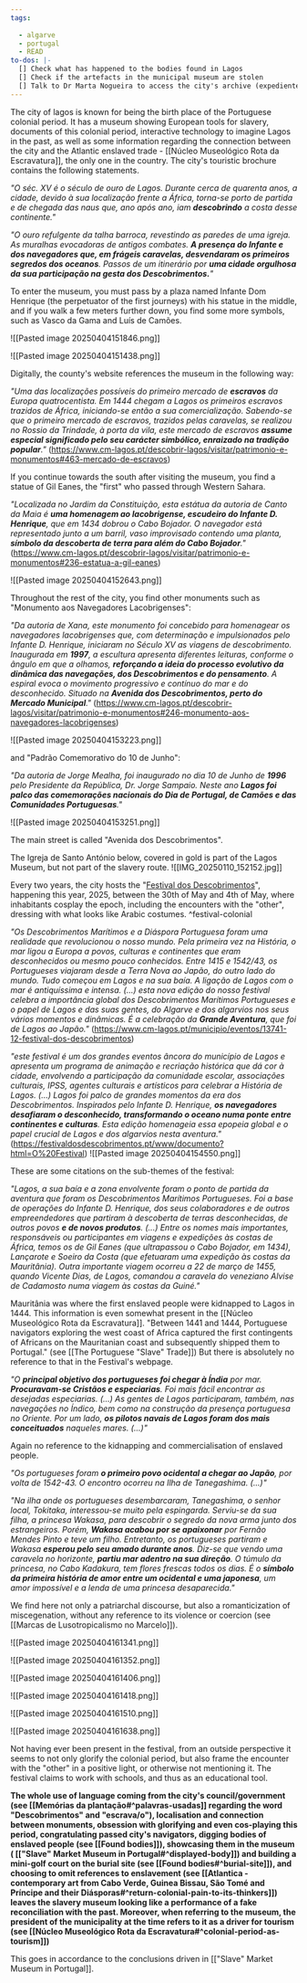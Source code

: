 ```yaml
---
tags:
  
  - algarve
  - portugal
  - READ
to-dos: |-
  [] Check what has happened to the bodies found in Lagos  
  [] Check if the artefacts in the municipal museum are stolen
  [] Talk to Dr Marta Nogueira to access the city's archive (expediente.geral@cm-lagos.pt | 282780900
---
```

The city of lagos is known for being the birth place of the Portuguese colonial period. It has a museum showing European tools for slavery, documents of this colonial period, interactive technology to imagine Lagos in the past, as well as some information regarding the connection between the city and the Atlantic enslaved trade - [[Núcleo Museológico Rota da Escravatura]], the only one in the country. The city's touristic brochure contains the following statements.

*"O séc. XV é o século de ouro de Lagos. Durante cerca de quarenta anos, a cidade, devido à sua localização frente a África, torna-se porto de partida e de chegada das naus que, ano após ano, iam **descobrindo** a costa desse continente."*

*"O ouro refulgente da talha barroca, revestindo as paredes de uma igreja. As muralhas evocadoras de antigos combates. **A presença do Infante e dos navegadores que, em frágeis caravelas, desvendaram os primeiros segredos dos oceanos**. Passos de um itinerário por **uma cidade orgulhosa da sua participação na gesta dos Descobrimentos.**"*

To enter the museum, you must pass by a plaza named Infante Dom Henrique (the perpetuator of the first journeys) with his statue in the middle, and if you walk a few meters further down, you find some more symbols, such as Vasco da Gama and Luís de Camões.

![[Pasted image 20250404151846.png]]

![[Pasted image 20250404151438.png]]

Digitally, the county's website references the museum in the following way:

*"Uma das localizações possíveis do primeiro mercado de **escravos** da Europa quatrocentista. Em 1444 chegam a Lagos os primeiros escravos trazidos de África, iniciando-se então a sua comercialização.
Sabendo-se que o primeiro mercado de escravos, trazidos pelas caravelas, se realizou no Rossio da Trindade, à porta da vila, este mercado de escravos **assume especial significado pelo seu carácter simbólico, enraizado na tradição popular**."*
(https://www.cm-lagos.pt/descobrir-lagos/visitar/patrimonio-e-monumentos#463-mercado-de-escravos)

If you continue towards the south after visiting the museum, you find a statue of Gil Eanes, the "first" who passed through Western Sahara.

*"Localizada no Jardim da Constituição, esta estátua da autoria de Canto da Maia é **uma homenagem ao lacobrigense, escudeiro do Infante D. Henrique**, que em 1434 dobrou o Cabo Bojador.
O navegador está representado junto a um barril, vaso improvisado contendo uma planta, **símbolo da descoberta de terra para além do Cabo Bojador**."*
(https://www.cm-lagos.pt/descobrir-lagos/visitar/patrimonio-e-monumentos#236-estatua-a-gil-eanes)

![[Pasted image 20250404152643.png]]

Throughout the rest of the city, you find other monuments such as "Monumento aos Navegadores Lacobrigenses":

*"Da autoria de Xana, este monumento foi concebido para homenagear os navegadores lacobrigenses que, com determinação e impulsionados pelo Infante D. Henrique, iniciaram no Século XV as viagens de descobrimento.
Inaugurada em **1997**, a escultura apresenta diferentes leituras, conforme o ângulo em que a olhamos, **reforçando a ideia do processo evolutivo da dinâmica das navegações, dos Descobrimentos e do pensamento**. A espiral evoca o movimento progressivo e contínuo do mar e do desconhecido.
Situado na **Avenida dos Descobrimentos, perto do Mercado Municipal**."*
(https://www.cm-lagos.pt/descobrir-lagos/visitar/patrimonio-e-monumentos#246-monumento-aos-navegadores-lacobrigenses)

![[Pasted image 20250404153223.png]]

and "Padrão Comemorativo do 10 de Junho":

*"Da autoria de Jorge Mealha, foi inaugurado no dia 10 de Junho de **1996** pelo Presidente da República, Dr. Jorge Sampaio. Neste ano **Lagos foi palco das comemorações nacionais do Dia de Portugal, de Camões e das Comunidades Portuguesas**."*

![[Pasted image 20250404153251.png]]

The main street is called "Avenida dos Descobrimentos".

The Igreja de Santo António below, covered in gold is part of the Lagos Museum, but not part of the slavery route.
 ![[IMG_20250110_152152.jpg]]
 
Every two years, the city hosts the "[Festival dos Descobrimentos](https://festivaldosdescobrimentos.pt/www/)", happening this year, 2025, between the 30th of May and 4th of May, where inhabitants cosplay the epoch, including the encounters with the "other", dressing with what looks like Arabic costumes. ^festival-colonial

*"Os Descobrimentos Marítimos e a Diáspora Portuguesa foram uma realidade que revolucionou o nosso mundo. Pela primeira vez na História, o mar ligou a Europa a povos, culturas e continentes que eram desconhecidos ou mesmo pouco conhecidos. Entre 1415 e 1542/43, os Portugueses viajaram desde a Terra Nova ao Japão, do outro lado do mundo. Tudo começou em Lagos e na sua baía. A ligação de Lagos com o mar é antiquíssima e intensa. (...) esta nova edição do nosso festival celebra a importância global dos Descobrimentos Marítimos Portugueses e o papel de Lagos e das suas gentes, do Algarve e dos algarvios nos seus vários momentos e dinâmicas. É a celebração da **Grande Aventura**, que foi de Lagos ao Japão."*
(https://www.cm-lagos.pt/municipio/eventos/13741-12-festival-dos-descobrimentos)

*"este festival é um dos grandes eventos âncora do município de Lagos e apresenta um programa de animação e recriação histórica que dá cor à cidade, envolvendo a participação da comunidade escolar, associações culturais, IPSS, agentes culturais e artísticos para celebrar a História de Lagos. (...)
Lagos foi palco de grandes momentos da era dos Descobrimentos. Inspirados pelo Infante D. Henrique, **os navegadores desafiaram o desconhecido, transformando o oceano numa ponte entre continentes e culturas**. Esta edição homenageia essa epopeia global e o papel crucial de Lagos e dos algarvios nesta aventura."*
(https://festivaldosdescobrimentos.pt/www/documento?html=O%20Festival)
 ![[Pasted image 20250404154550.png]]
 
These are some citations on the sub-themes of the festival:

*"Lagos, a sua baía e a zona envolvente foram o ponto de partida da aventura que foram os Descobrimentos Marítimos Portugueses. Foi a base de operações do Infante D. Henrique, dos seus colaboradores e de outros empreendedores que partiram à descoberta de terras desconhecidas, de outros povos **e de novos produtos**. (...) Entre os nomes mais importantes, responsáveis ou participantes em viagens e expedições às costas de África, temos os de Gil Eanes (que ultrapassou o Cabo Bojador, em 1434), Lançarote e Soeiro da Costa (que efetuaram uma expedição às costas da Mauritânia). Outra importante viagem ocorreu a 22 de março de 1455, quando Vicente Dias, de Lagos, comandou a caravela do veneziano Alvise de Cadamosto numa viagem às costas da Guiné."*

Mauritânia was where the first enslaved people were kidnapped to Lagos in 1444. This information is even somewhat present in the [[Núcleo Museológico Rota da Escravatura]]. "Between 1441 and 1444, Portuguese navigators exploring the west coast of Africa captured the first contingents of Africans on the Mauritanian coast and subsequently shipped them to Portugal." (see [[The Portuguese "Slave" Trade]]) But there is absolutely no reference to that in the Festival's webpage.

*"O **principal objetivo dos portugueses foi chegar à Índia** por mar. **Procuravam-se Cristãos e especiarias**. Foi mais fácil encontrar as desejadas especiarias. (...) As gentes de Lagos participaram, também, nas navegações no Índico, bem como na construção da presença portuguesa no Oriente. Por um lado, **os pilotos navais de Lagos foram dos mais conceituados** naqueles mares. (...)"*

Again no reference to the kidnapping and commercialisation of enslaved people.

*"Os portugueses foram **o primeiro povo ocidental a chegar ao Japão**, por volta de 1542-43. O encontro ocorreu na Ilha de Tanegashima. (...)"*

*"Na ilha onde os portugueses desembarcaram, Tanegashima, o senhor local, Tokitaka, interessou-se muito pela espingarda. Serviu-se da sua filha, a princesa Wakasa, para descobrir o segredo da nova arma junto dos estrangeiros. Porém, **Wakasa acabou por se apaixonar** por Fernão Mendes Pinto e teve um filho. Entretanto, os portugueses partiram e Wakasa **esperou pelo seu amado durante anos**. Diz-se que vendo uma caravela no horizonte, **partiu mar adentro na sua direção**. O túmulo da princesa, no Cabo Kadakura, tem flores frescas todos os dias. É o **símbolo da primeira história de amor entre um ocidental e uma japonesa**, um amor impossível e a lenda de uma princesa desaparecida."*

We find here not only a patriarchal discourse, but also a romanticization of miscegenation, without any reference to its violence or coercion (see [[Marcas de Lusotropicalismo no Marcelo]]). 

![[Pasted image 20250404161341.png]]

![[Pasted image 20250404161352.png]]

![[Pasted image 20250404161406.png]]

![[Pasted image 20250404161418.png]]

![[Pasted image 20250404161510.png]]

![[Pasted image 20250404161638.png]]

 Not having ever been present in the festival, from an outside perspective it seems to not only glorify the colonial period, but also frame the encounter with the "other" in a positive light, or otherwise not mentioning it. The festival claims to work with schools, and thus as an educational tool.
 
 **The whole use of language coming from the city's council/government (see [[Memórias da plantação#^palavras-usadas]] regarding the word "Descobrimentos" and "escrava/o"), localisation and connection between monuments, obsession with glorifying and even cos-playing this period, congratulating passed city's navigators, digging bodies of enslaved people (see [[Found bodies]]), showcasing them in the museum ( [["Slave" Market Museum in Portugal#^displayed-body]]) and building a mini-golf court on the burial site (see [[Found bodies#^burial-site]]), and choosing to omit references to enslavement (see [[Atlantica - contemporary art from Cabo Verde, Guinea Bissau, São Tomé and Príncipe and their Diásporas#^return-colonial-pain-to-its-thinkers]])  leaves the slavery museum looking like a performance of a fake reconciliation with the past. Moreover, when referring to the museum, the president of the municipality at the time refers to it as a driver for tourism (see [[Núcleo Museológico Rota da Escravatura#^colonial-period-as-tourism]])** 

This goes in accordance to the conclusions driven in [["Slave" Market Museum in Portugal]].